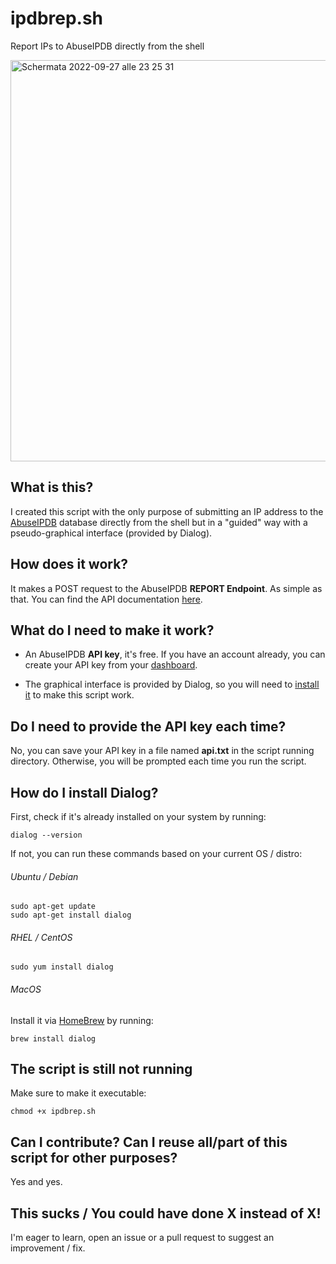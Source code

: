 # ipdbrep.sh
Report IPs to AbuseIPDB directly from the shell

<img width="642" alt="Schermata 2022-09-27 alle 23 25 31" src="https://user-images.githubusercontent.com/49495410/192638837-9d0448a6-8583-4f12-82ba-9fda6346d485.png">

## What is this?
I created this script with the only purpose of submitting an IP address to the [AbuseIPDB](https://abuseipdb.com) database directly from the shell but in a "guided" way with a pseudo-graphical interface (provided by Dialog).

## How does it work?
It makes a POST request to the AbuseIPDB **REPORT Endpoint**. As simple as that. You can find the API documentation [here](https://docs.abuseipdb.com/#report-endpoint).

## What do I need to make it work?
- An AbuseIPDB **API key**, it's free. If you have an account already, you can create your API key from your [dashboard](https://www.abuseipdb.com/account/api).

- The graphical interface is provided by Dialog, so you will need to [install it](#how-do-i-install-dialog) to make this script work.

## Do I need to provide the API key each time?
No, you can save your API key in a file named **api.txt** in the script running directory. Otherwise, you will be prompted each time you run the script.

## How do I install Dialog?
First, check if it's already installed on your system by running:
```shell
dialog --version
```
If not, you can run these commands based on your current OS / distro:

###### Ubuntu / Debian
```shell
sudo apt-get update
sudo apt-get install dialog
```

###### RHEL / CentOS
```shell
sudo yum install dialog
```

###### MacOS
Install it via [HomeBrew](https://docs.brew.sh/Installation) by running:
```shell
brew install dialog
```

## The script is still not running
Make sure to make it executable:
```shell
chmod +x ipdbrep.sh
```

## Can I contribute? Can I reuse all/part of this script for other purposes?
Yes and yes.

## This sucks / You could have done X instead of X!
I'm eager to learn, open an issue or a  pull request to suggest an improvement / fix.
